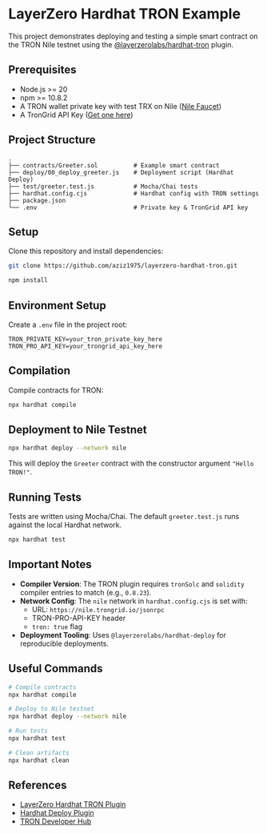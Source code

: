 # LayerZero Hardhat TRON Example

This project demonstrates deploying and testing a simple smart contract on the TRON Nile testnet using the [@layerzerolabs/hardhat-tron](https://www.npmjs.com/package/@layerzerolabs/hardhat-tron) plugin.

## Prerequisites

- Node.js >= 20
- npm >= 10.8.2
- A TRON wallet private key with test TRX on Nile ([Nile Faucet](https://nileex.io/join/getJoinPage))
- A TronGrid API Key ([Get one here](https://www.trongrid.io/))

## Project Structure

```
.
├── contracts/Greeter.sol          # Example smart contract
├── deploy/00_deploy_greeter.js    # Deployment script (Hardhat Deploy)
├── test/greeter.test.js           # Mocha/Chai tests
├── hardhat.config.cjs             # Hardhat config with TRON settings
├── package.json
└── .env                           # Private key & TronGrid API key
```

## Setup
Clone this repository and install dependencies:
```bash
git clone https://github.com/aziz1975/layerzero-hardhat-tron.git
```

```bash
npm install
```

## Environment Setup

Create a `.env` file in the project root:

```env
TRON_PRIVATE_KEY=your_tron_private_key_here
TRON_PRO_API_KEY=your_trongrid_api_key_here
```

## Compilation

Compile contracts for TRON:

```bash
npx hardhat compile
```

## Deployment to Nile Testnet

```bash
npx hardhat deploy --network nile
```

This will deploy the `Greeter` contract with the constructor argument `"Hello TRON!"`.

## Running Tests

Tests are written using Mocha/Chai. The default `greeter.test.js` runs against the local Hardhat network.

```bash
npx hardhat test
```

## Important Notes

- **Compiler Version**: The TRON plugin requires `tronSolc` and `solidity` compiler entries to match (e.g., `0.8.23`).
- **Network Config**: The `nile` network in `hardhat.config.cjs` is set with:
  - URL: `https://nile.trongrid.io/jsonrpc`
  - TRON-PRO-API-KEY header
  - `tron: true` flag
- **Deployment Tooling**: Uses `@layerzerolabs/hardhat-deploy` for reproducible deployments.

## Useful Commands

```bash
# Compile contracts
npx hardhat compile

# Deploy to Nile testnet
npx hardhat deploy --network nile

# Run tests
npx hardhat test

# Clean artifacts
npx hardhat clean
```

## References

- [LayerZero Hardhat TRON Plugin](https://www.npmjs.com/package/@layerzerolabs/hardhat-tron)
- [Hardhat Deploy Plugin](https://www.npmjs.com/package/@layerzerolabs/hardhat-deploy)
- [TRON Developer Hub](https://developers.tron.network/)
